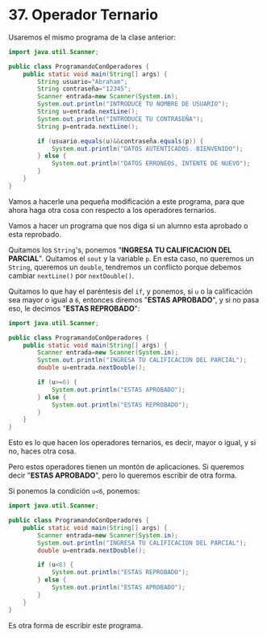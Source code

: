 # 37. Operador Ternario

Usaremos el mismo programa de la clase anterior:

```java
import java.util.Scanner;

public class ProgramandoConOperadores {
    public static void main(String[] args) {
        String usuario="Abraham";
        String contraseña="12345";
        Scanner entrada=new Scanner(System.in);
        System.out.println("INTRODUCE TU NOMBRE DE USUARIO");
        String u=entrada.nextLine();
        System.out.println("INTRODUCE TU CONTRASEÑA");
        String p=entrada.nextLine();

        if (usuario.equals(u)&&contraseña.equals(p)) {
            System.out.println("DATOS AUTENTICADOS. BIENVENIDO");
        } else {
            System.out.println("DATOS ERRONEOS, INTENTE DE NUEVO");
        }
    }
}
```

Vamos a hacerle una pequeña modificación a este programa, para que ahora haga otra cosa con respecto a los operadores ternarios.

Vamos a hacer un programa que nos diga si un alumno esta aprobado o esta reprobado.

Quitamos los `String`'s, ponemos "**INGRESA TU CALIFICACION DEL PARCIAL**". Quitamos el `sout` y la variable `p`.
En esta caso, no queremos un `String`, queremos un `double`, tendremos un conflicto porque debemos cambiar `nextLine()` por `nextDouble()`.

Quitamos lo que hay el paréntesis del `if`, y ponemos, si `u` o la calificación sea mayor o igual a `6`, entonces diremos
"**ESTAS APROBADO**", y si no pasa eso, le decimos "**ESTAS REPROBADO**":

```java
import java.util.Scanner;

public class ProgramandoConOperadores {
    public static void main(String[] args) {
        Scanner entrada=new Scanner(System.in);
        System.out.println("INGRESA TU CALIFICACION DEL PARCIAL");
        double u=entrada.nextDouble();

        if (u>=6) {
            System.out.println("ESTAS APROBADO");
        } else {
            System.out.println("ESTAS REPROBADO");
        }
    }
}
```

Esto es lo que hacen los operadores ternarios, es decir, mayor o igual, y si no, haces otra cosa.

Pero estos operadores tienen un montón de aplicaciones. Si queremos decir "**ESTAS APROBADO**", pero lo queremos escribir de otra forma.

Si ponemos la condición `u<6`, ponemos:

```java
import java.util.Scanner;

public class ProgramandoConOperadores {
    public static void main(String[] args) {
        Scanner entrada=new Scanner(System.in);
        System.out.println("INGRESA TU CALIFICACION DEL PARCIAL");
        double u=entrada.nextDouble();

        if (u<6) {
            System.out.println("ESTAS REPROBADO");
        } else {
            System.out.println("ESTAS APROBADO");
        }
    }
}
```

Es otra forma de escribir este programa.
